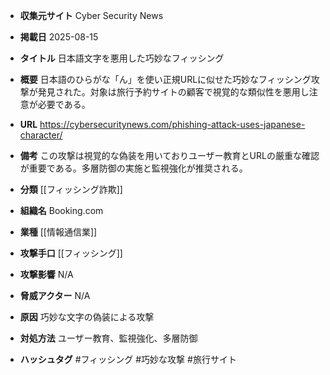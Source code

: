 - **収集元サイト**
Cyber Security News

- **掲載日**
2025-08-15

- **タイトル**
日本語文字を悪用した巧妙なフィッシング

- **概要**
日本語のひらがな「ん」を使い正規URLに似せた巧妙なフィッシング攻撃が発見された。対象は旅行予約サイトの顧客で視覚的な類似性を悪用し注意が必要である。

- **URL**
https://cybersecuritynews.com/phishing-attack-uses-japanese-character/

- **備考**
この攻撃は視覚的な偽装を用いておりユーザー教育とURLの厳重な確認が重要である。多層防御の実施と監視強化が推奨される。

- **分類**
[[フィッシング詐欺]]

- **組織名**
Booking.com

- **業種**
[[情報通信業]]

- **攻撃手口**
[[フィッシング]]

- **攻撃影響**
N/A

- **脅威アクター**
N/A

- **原因**
巧妙な文字の偽装による攻撃

- **対処方法**
ユーザー教育、監視強化、多層防御

- **ハッシュタグ**
#フィッシング #巧妙な攻撃 #旅行サイト

